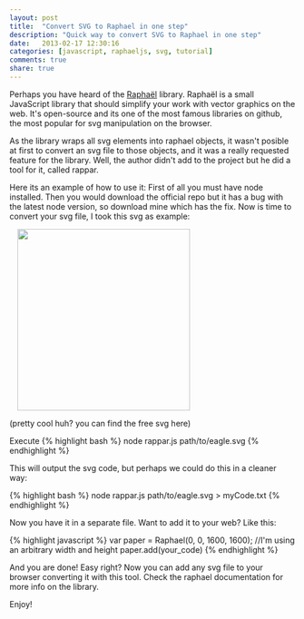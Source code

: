 ```yaml
---
layout: post
title:  "Convert SVG to Raphael in one step"
description: "Quick way to convert SVG to Raphael in one step"
date:   2013-02-17 12:30:16
categories: [javascript, raphaeljs, svg, tutorial]
comments: true
share: true
---
```


Perhaps you have heard of the [Raphaël](raphaeljs.com) library. Raphaël is a small JavaScript library that should simplify your work with vector graphics on the web. It's open-source and its one of the most famous libraries on github, the most popular for svg manipulation on the browser.

As the library wraps all svg elements into raphael objects, it wasn't posible at first to convert an svg file to those objects, and it was a really requested feature for the library.
Well, the author didn't add to the project but he did a tool for it, called rappar.

Here its an example of how to use it:
First of all you must have node installed.
Then you would download the official repo but it has a bug with the latest node version, so download mine which has the fix.
Now is time to convert your svg file, I took this svg as example:

<a href="http://3.bp.blogspot.com/-tVwEgKwJeWs/UR-ovH8xvhI/AAAAAAAAATQ/wb6OXxQ9yl8/s1600/vectorstock_5307.jpg" imageanchor="1" style="margin-left: 1em; margin-right: 1em;"><img border="0" height="320" src="http://3.bp.blogspot.com/-tVwEgKwJeWs/UR-ovH8xvhI/AAAAAAAAATQ/wb6OXxQ9yl8/s320/vectorstock_5307.jpg" width="304" /></a>

(pretty cool huh? you can find the free svg here)

Execute
{% highlight bash %}
node rappar.js path/to/eagle.svg
{% endhighlight %}

This will output the svg code, but perhaps we could do this in a cleaner way:

{% highlight bash %}
node rappar.js path/to/eagle.svg > myCode.txt
{% endhighlight %}

Now you have it in a separate file. Want to add it to your web? Like this:

{% highlight javascript %}
var paper = Raphael(0, 0, 1600, 1600); //I'm using an arbitrary width and height
paper.add(your_code)
{% endhighlight %}

And you are done! Easy right? Now you can add any svg file to your browser converting it with this tool. Check the raphael documentation for more info on the library.

Enjoy!